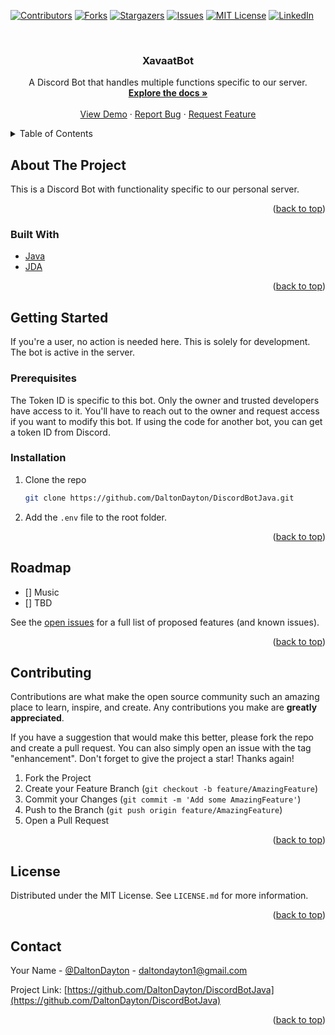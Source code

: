 <div id="top"></div>
<!-- This was pulled from: https://github.com/othneildrew/Best-README-Template -->

<!--
*** Thanks for checking out the Best-README-Template. If you have a suggestion
*** that would make this better, please fork the repo and create a pull request
*** or simply open an issue with the tag "enhancement".
*** Don't forget to give the project a star!
*** Thanks again! Now go create something AMAZING! :D
-->



<!-- PROJECT SHIELDS -->
<!--
*** I'm using markdown "reference style" links for readability.
*** Reference links are enclosed in brackets [ ] instead of parentheses ( ).
*** See the bottom of this document for the declaration of the reference variables
*** for contributors-url, forks-url, etc. This is an optional, concise syntax you may use.
*** https://www.markdownguide.org/basic-syntax/#reference-style-links
-->
[![Contributors][contributors-shield]][contributors-url]
[![Forks][forks-shield]][forks-url]
[![Stargazers][stars-shield]][stars-url]
[![Issues][issues-shield]][issues-url]
[![MIT License][license-shield]][license-url]
[![LinkedIn][linkedin-shield]][linkedin-url]



<!-- PROJECT LOGO -->
<br />
<div align="center">
  <a href="https://github.com/DaltonDayton/DiscordBotJava">
    <!-- <img src="images/logo.png" alt="Logo" width="80" height="80"> -->
  </a>

<h3 align="center">XavaatBot</h3>

  <p align="center">
    A Discord Bot that handles multiple functions specific to our server.
    <br />
    <a href="https://github.com/DaltonDayton/DiscordBotJava"><strong>Explore the docs »</strong></a>
    <br />
    <br />
    <a href="https://github.com/DaltonDayton/DiscordBotJava">View Demo</a>
    ·
    <a href="https://github.com/DaltonDayton/DiscordBotJava/issues">Report Bug</a>
    ·
    <a href="https://github.com/DaltonDayton/DiscordBotJava/issues">Request Feature</a>
  </p>
</div>



<!-- TABLE OF CONTENTS -->
<details>
  <summary>Table of Contents</summary>
  <ol>
    <li>
      <a href="#about-the-project">About The Project</a>
      <ul>
        <li><a href="#built-with">Built With</a></li>
      </ul>
    </li>
    <li>
      <a href="#getting-started">Getting Started</a>
      <ul>
        <li><a href="#prerequisites">Prerequisites</a></li>
        <li><a href="#installation">Installation</a></li>
      </ul>
    </li>
    <!-- <li><a href="#usage">Usage</a></li> -->
    <li><a href="#roadmap">Roadmap</a></li>
    <li><a href="#contributing">Contributing</a></li>
    <li><a href="#license">License</a></li>
    <li><a href="#contact">Contact</a></li>
    <!-- <li><a href="#acknowledgments">Acknowledgments</a></li> -->
  </ol>
</details>



<!-- ABOUT THE PROJECT -->
## About The Project

<!-- [![Product Name Screen Shot][product-screenshot]](https://example.com) -->

This is a Discord Bot with functionality specific to our personal server.

<p align="right">(<a href="#top">back to top</a>)</p>



### Built With

* [Java](https://www.java.com)
* [JDA](https://github.com/DV8FromTheWorld/JDA)

<p align="right">(<a href="#top">back to top</a>)</p>



<!-- GETTING STARTED -->
## Getting Started

If you're a user, no action is needed here. This is solely for development. The bot is active in the server.

### Prerequisites
The Token ID is specific to this bot. Only the owner and trusted developers have access to it. You'll have to reach out to the owner and request access if you want to modify this bot. If using the code for another bot, you can get a token ID from Discord.

### Installation

1. Clone the repo
   ```sh
   git clone https://github.com/DaltonDayton/DiscordBotJava.git
   ```
2. Add the `.env` file to the root folder.

<p align="right">(<a href="#top">back to top</a>)</p>



<!-- USAGE EXAMPLES -->
<!-- ## Usage

Use this space to show useful examples of how a project can be used. Additional screenshots, code examples and demos work well in this space. You may also link to more resources.

_For more examples, please refer to the [Documentation](https://example.com)_

<p align="right">(<a href="#top">back to top</a>)</p> -->



<!-- ROADMAP -->
## Roadmap

- [] Music
- [] TBD

See the [open issues](https://github.com/DaltonDayton/DiscordBotJava/issues) for a full list of proposed features (and known issues).

<p align="right">(<a href="#top">back to top</a>)</p>



<!-- CONTRIBUTING -->
## Contributing

Contributions are what make the open source community such an amazing place to learn, inspire, and create. Any contributions you make are **greatly appreciated**.

If you have a suggestion that would make this better, please fork the repo and create a pull request. You can also simply open an issue with the tag "enhancement".
Don't forget to give the project a star! Thanks again!

1. Fork the Project
2. Create your Feature Branch (`git checkout -b feature/AmazingFeature`)
3. Commit your Changes (`git commit -m 'Add some AmazingFeature'`)
4. Push to the Branch (`git push origin feature/AmazingFeature`)
5. Open a Pull Request

<p align="right">(<a href="#top">back to top</a>)</p>



<!-- LICENSE -->
## License

Distributed under the MIT License. See `LICENSE.md` for more information.

<p align="right">(<a href="#top">back to top</a>)</p>



<!-- CONTACT -->
## Contact

Your Name - [@DaltonDayton](https://twitter.com/DaltonDayton) - daltondayton1@gmail.com

Project Link: [https://github.com/DaltonDayton/DiscordBotJava](https://github.com/DaltonDayton/DiscordBotJava)

<p align="right">(<a href="#top">back to top</a>)</p>



<!-- ACKNOWLEDGMENTS -->
<!-- ## Acknowledgments

* []()
* []()
* []()

<p align="right">(<a href="#top">back to top</a>)</p> -->



<!-- MARKDOWN LINKS & IMAGES -->
<!-- https://www.markdownguide.org/basic-syntax/#reference-style-links -->
[contributors-shield]: https://img.shields.io/github/contributors/DaltonDayton/DiscordBot.svg?style=for-the-badge
[contributors-url]: https://github.com/DaltonDayton/DiscordBotJava/graphs/contributors
[forks-shield]: https://img.shields.io/github/forks/DaltonDayton/DiscordBot.svg?style=for-the-badge
[forks-url]: https://github.com/DaltonDayton/DiscordBotJava/network/members
[stars-shield]: https://img.shields.io/github/stars/DaltonDayton/DiscordBot.svg?style=for-the-badge
[stars-url]: https://github.com/DaltonDayton/DiscordBotJava/stargazers
[issues-shield]: https://img.shields.io/github/issues/DaltonDayton/DiscordBot.svg?style=for-the-badge
[issues-url]: https://github.com/DaltonDayton/DiscordBotJava/issues
[license-shield]: https://img.shields.io/github/license/DaltonDayton/DiscordBot.svg?style=for-the-badge
[license-url]: https://github.com/DaltonDayton/DiscordBotJava/blob/master/LICENSE.txt
[linkedin-shield]: https://img.shields.io/badge/-LinkedIn-black.svg?style=for-the-badge&logo=linkedin&colorB=555
[linkedin-url]: https://linkedin.com/in/DaltonDayton
[product-screenshot]: images/screenshot.png
